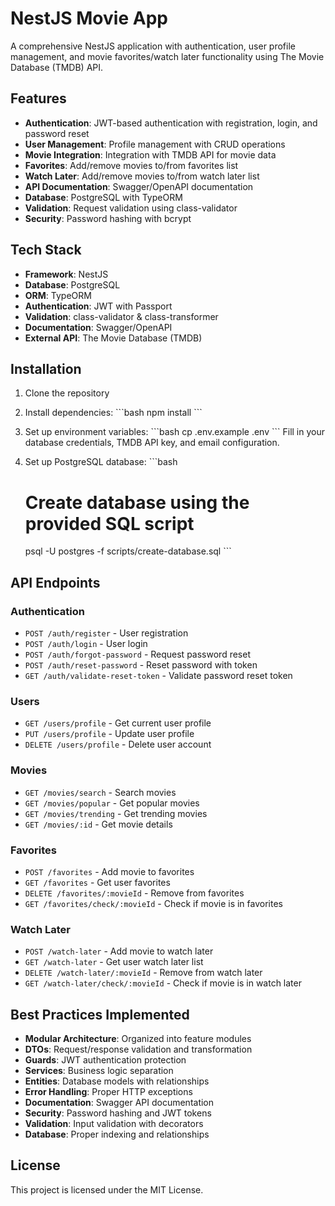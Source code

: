 # NestJS Movie App

A comprehensive NestJS application with authentication, user profile management, and movie favorites/watch later functionality using The Movie Database (TMDB) API.

## Features

- **Authentication**: JWT-based authentication with registration, login, and password reset
- **User Management**: Profile management with CRUD operations
- **Movie Integration**: Integration with TMDB API for movie data
- **Favorites**: Add/remove movies to/from favorites list
- **Watch Later**: Add/remove movies to/from watch later list
- **API Documentation**: Swagger/OpenAPI documentation
- **Database**: PostgreSQL with TypeORM
- **Validation**: Request validation using class-validator
- **Security**: Password hashing with bcrypt

## Tech Stack

- **Framework**: NestJS
- **Database**: PostgreSQL
- **ORM**: TypeORM
- **Authentication**: JWT with Passport
- **Validation**: class-validator & class-transformer
- **Documentation**: Swagger/OpenAPI
- **External API**: The Movie Database (TMDB)

## Installation

1. Clone the repository
2. Install dependencies:
   \`\`\`bash
   npm install
   \`\`\`

3. Set up environment variables:
   \`\`\`bash
   cp .env.example .env
   \`\`\`
   Fill in your database credentials, TMDB API key, and email configuration.

4. Set up PostgreSQL database:
   \`\`\`bash
   # Create database using the provided SQL script
   psql -U postgres -f scripts/create-database.sql
   \`\`\`

## API Endpoints

### Authentication
- `POST /auth/register` - User registration
- `POST /auth/login` - User login
- `POST /auth/forgot-password` - Request password reset
- `POST /auth/reset-password` - Reset password with token
- `GET /auth/validate-reset-token` - Validate password reset token

### Users
- `GET /users/profile` - Get current user profile
- `PUT /users/profile` - Update user profile
- `DELETE /users/profile` - Delete user account

### Movies
- `GET /movies/search` - Search movies
- `GET /movies/popular` - Get popular movies
- `GET /movies/trending` - Get trending movies
- `GET /movies/:id` - Get movie details

### Favorites
- `POST /favorites` - Add movie to favorites
- `GET /favorites` - Get user favorites
- `DELETE /favorites/:movieId` - Remove from favorites
- `GET /favorites/check/:movieId` - Check if movie is in favorites

### Watch Later
- `POST /watch-later` - Add movie to watch later
- `GET /watch-later` - Get user watch later list
- `DELETE /watch-later/:movieId` - Remove from watch later
- `GET /watch-later/check/:movieId` - Check if movie is in watch later

## Best Practices Implemented

- **Modular Architecture**: Organized into feature modules
- **DTOs**: Request/response validation and transformation
- **Guards**: JWT authentication protection
- **Services**: Business logic separation
- **Entities**: Database models with relationships
- **Error Handling**: Proper HTTP exceptions
- **Documentation**: Swagger API documentation
- **Security**: Password hashing and JWT tokens
- **Validation**: Input validation with decorators
- **Database**: Proper indexing and relationships

## License

This project is licensed under the MIT License.
